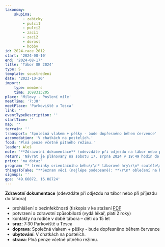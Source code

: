```yaml
---
taxonomy:
    skupina:
        - zabicky
        - pulci1
        - pulci2
        - zaci1
        - zaci2
        - dorost
        - hobby
id: 2024-race_2012
start: '2024-08-10'
end: '2024-08-17'
title: 'Tábor OB 2024'
type: S
template: soustredeni
date: '2023-10-26'
import:
    type: members
    time: 1698313205
place: 'Milovy - Poslení míle'
meetTime: '7:30'
meetPlace: 'Parkoviště u Tesca'
link: ''
eventTypeDescription: ''
startTime: ''
map: ''
terrain: ''
transport: 'Společná vlakem + pěšky - bude dopřesněno během července'
accomodation: 'V chatkách na postelích.'
food: 'Plná penze včetně pitného režimu.'
leader: Aleš
note: "**Zdravotní dokumentace** (odevzdáte při odjezdu na tábor nebo při příjezdu do tábora)\r\n* prohlášení o bezinfekčnosti (tiskopis v ke stažení [PDF](https://drive.google.com/file/d/1r_b5DXGTj0-2dPkS8I3lwQAKxIVGc9S2/view?usp=sharing)\r\n* potvrzení o zdravotní způsobilosti (vydá lékař, platí 2 roky)\r\n* kontakty na rodiče v době tábora – děti do 15 let"
return: 'Návrat je plánovaný na sobotu 17. srpna 2024 v 19:49 hodin do stanice Brno, Hlavní nádraží.'
price: 'na dotaz'
program: "* tréninky orientačního běhu\r\n* táborové hry\r\n* soutěže\r\n* koupání\r\n* výlety"
thingsToTake: "**Seznam věcí (nejlépe podepsané): **\r\n* oblečení na běhání - tepláky nebo elasťáky (něco, co má dlouhé nohavice), běhací dres (dederon, kdo má), není vždy možnost je někde rychle usušit, proto doporučujeme mít věci na běhání 3x\r\n* boty na běhání 2x\r\n* přezůvky do chaty (kroksy, sandály, …)\r\n* trička s krátkým rukávem\r\n* trička s dlouhým rukávem\r\n* obuv ven (pevné (skoro) nepromokavé boty na výlety a chození po lese)\r\n* ponožky a spodní prádlo (dle počtu dní, suchých ponožek není nikdy dost)\r\n* oblečení pro pobyt (nejlépe využitelné jako oblečení na běhání v případě nouze)\r\n* pyžamo, hygienické potřeby, opalovací krém, repelent\r\n* plavky, ručník\r\n* šátek, kšiltovka\r\n* větrovka/bunda\r\n* svetr/teplá mikina\r\n* běháme a chodíme ven za každého počasí, proto oblečení přizpůsobte počasí (pokud bude chladno, přidejte teplejší věci)\r\n* teplé oblečení úměrně tomu, že budeme bydlet na horách (děti do 15 let v budově, ostatní v chatkách) v nadmořské výšce 820 m.n.m a večer již mohou být chladné\r\n\r\n**Ostatní potřeby:**\r\n* propiska, tužka\r\n* buzola (kdo má), čip (kdo má)\r\n* fixy nebo pastelky – stačí barvy černá, hnědá, zelená, modrá, žlutá, červená\r\n* blok nebo sešit se čtverečkovaným papírem A5\r\n* izolepa, zavírací špendlíky\r\n* baterka s náhradními bateriemi, nebo čelovka (kdo má) – tradiční noční mapový trénink bude\r\n* knížka na čtení, karty, menší cestovní hry apod.\r\n\r\n**Výlet**\r\nPro děti všech věkových skupin máme připravený celodenní pěší výlet. Na výlet by děti měly mít s sebou malý batůžek na jídlo, pití a věci s sebou (např. pláštěnku, plavky, apod.)\r\n**Kapesné**\r\nV průběhu tábora budou mít děti celodenní výlet s možností si po cestě něco koupit, a proto doporučujeme dát jim kapesné ve výši cca 300 až 400 Kč dle vlastního uvážení.\r\n**Na cestu (s sebou do vlaku): **\r\n* pláštěnka/nepromokavá větrovka\r\n* menší batůžek\r\n* láhev s pitím\r\n* oběd, svačinu či dvě – budeme začínat pobyt večeří"
signups: ''
gps: '49.66872, 16.08724'
---
```


**Zdravotní dokumentace** (odevzdáte při odjezdu na tábor nebo při příjezdu do tábora)
* prohlášení o bezinfekčnosti (tiskopis v ke stažení [PDF](https://drive.google.com/file/d/1r_b5DXGTj0-2dPkS8I3lwQAKxIVGc9S2/view?usp=sharing)
* potvrzení o zdravotní způsobilosti (vydá lékař, platí 2 roky)
* kontakty na rodiče v době tábora – děti do 15 let
* **sraz**: 7:30 Parkoviště u Tesca
* **doprava**: Společná vlakem + pěšky - bude dopřesněno během července
* **ubytování**: V chatkách na postelích.
* **strava**: Plná penze včetně pitného režimu.
